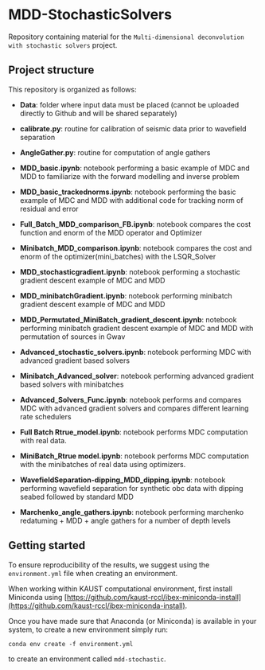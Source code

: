 # MDD-StochasticSolvers

Repository containing material for the `Multi-dimensional deconvolution with stochastic solvers` project.


## Project structure
This repository is organized as follows:

* **Data**: folder where input data must be placed (cannot be uploaded directly to Github and will be shared separately)
* **calibrate.py**: routine for calibration of seismic data prior to wavefield separation
* **AngleGather.py**: routine for computation of angle gathers

* **MDD_basic.ipynb**: notebook performing a basic example of MDC and MDD to familiarize with the forward modelling and inverse problem

* **MDD_basic_trackednorms.ipynb**: notebook performing the basic example of MDC and MDD with additional code for tracking norm of residual and error
* **Full_Batch_MDD_comparison_FB.ipynb**: notebook compares the cost function and enorm of the MDD operator and Optimizer
* **Minibatch_MDD_comparison.ipynb**: notebook compares the cost and enorm of the optimizer(mini_batches) with the LSQR_Solver


* **MDD_stochasticgradient.ipynb**: notebook performing a stochastic gradient descent example of MDC and MDD
* **MDD_minibatchGradient.ipynb**: notebook performing minibatch gradient descent example of MDC and MDD
* **MDD_Permutated_MiniBatch_gradient_descent.ipynb**: notebook performing minibatch gradient descent example of MDC and MDD with permutation of sources in Gwav


* **Advanced_stochastic_solvers.ipynb**: notebook performing MDC with advanced gradient based solvers
* **Minibatch_Advanced_solver**: notebook performing advanced gradient based solvers with minibatches
* **Advanced_Solvers_Func.ipynb**: notebook performs and compares MDC with advanced gradient solvers and compares different learning rate schedulers



* **Full Batch Rtrue_model.ipynb**: notebook performs MDC computation with real data.

* **MiniBatch_Rtrue model.ipynb**: notebook performs MDC computation with the minibatches of real data using optimizers.

* **WavefieldSeparation-dipping_MDD_dipping.ipynb**: notebook performing wavefield separation for synthetic obc data with dipping
seabed followed by standard MDD

* **Marchenko_angle_gathers.ipynb**: notebook performing marchenko redatuming + MDD + angle gathers for a number of depth levels


## Getting started
To ensure reproducibility of the results, we suggest using the `environment.yml` file when creating an environment.

When working within KAUST computational environment, first install Miniconda using [https://github.com/kaust-rccl/ibex-miniconda-install](https://github.com/kaust-rccl/ibex-miniconda-install).

Once you have made sure that Anaconda (or Miniconda) is available in your system, to create a new environment simply run:

```
conda env create -f environment.yml
```

to create an environment called `mdd-stochastic`.
